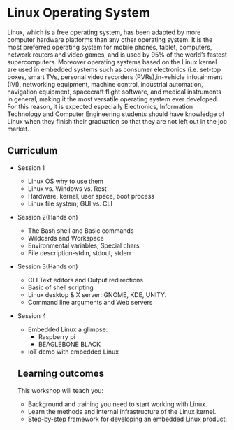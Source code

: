 # Linux Operating System

Linux, which is a free operating system, has been adapted by more computer hardware platforms than any other operating system. It is the most preferred operating system for mobile phones, tablet, computers, network routers and video games, and is used by 95% of the world’s fastest supercomputers. Moreover operating systems based on the Linux kernel are used in embedded systems such as consumer electronics (i.e. set-top boxes, smart TVs, personal video recorders (PVRs),in-vehicle infotainment (IVI), networking equipment, machine control, industrial automation, navigation equipment, spacecraft flight software, and medical instruments in general, making it the most versatile operating system ever developed. For this reason, it is expected especially Electronics, Information Technology and Computer Engineering students should have knowledge of Linux when they finish their graduation so that they are not left out in the job market.

## Curriculum

+ Session 1
  + Linux OS why to use them
  + Linux vs. Windows vs. Rest
  + Hardware, kernel, user space, boot process
  + Linux file system; GUI vs. CLI
+ Session 2(Hands on)
  + The Bash shell and Basic commands
  + Wildcards and Workspace
  + Environmental variables, Special chars
  + File description-stdin, stdout, stderr
+ Session 3(Hands on)
  + CLI Text editors and Output redirections
  + Basic of shell scripting
  + Linux desktop & X server: GNOME, KDE, UNITY.
  + Command line arguments and Web servers
+ Session 4
  + Embedded Linux a glimpse:
     + Raspberry pi
     + BEAGLEBONE BLACK
  + IoT demo with embedded Linux
  
  ## Learning outcomes
  This workshop will teach you:
  + Background and training you need to start working with Linux.
  + Learn the methods and internal infrastructure of the Linux kernel.
  + Step-by-step framework for developing an embedded Linux product.
  
